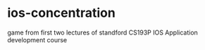 # ios-concentration

game from first two lectures of standford CS193P IOS Application development course
